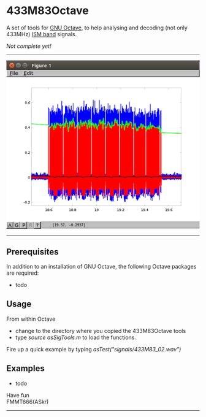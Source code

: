 
433M83Octave
============

  A set of tools for [GNU Octave][1], to help analysing and decoding (not only 433MHz) [ISM band][2] signals.

  *Not complete yet!*

---

![Already 26°C?](/images/plot02.png?raw=true)

---

## Prerequisites

In addition to an installation of GNU Octave, the following Octave packages are required:

  - todo

## Usage

  From within Octave

   - change to the directory where you copied the 433M83Octave tools
   - type *source asSigTools.m* to load the functions.

  Fire up a quick example by typing *asTest("signals/433M83_02.wav")*

## Examples

  - todo
     

  
Have fun  
FMMT666(ASkr)    

---

[1]: https://www.gnu.org/software/octave
[2]: http://en.wikipedia.org/wiki/ISM_band
